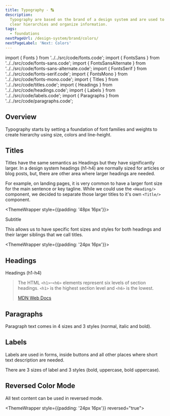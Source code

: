 ```yaml
---
title: Typography - 🔠
description:
  Typography are based on the brand of a design system and are used to create
  clear hierarchies and organize information.
tags:
  - foundations
nextPageUrl: /design-system/brand/colors/
nextPageLabel: 'Next: Colors'
---
```


<!-- CODE IMPORTS -->

<!-- prettier-ignore -->
import { Fonts } from '../../src/code/fonts.code';
import { FontsSans } from '../../src/code/fonts-sans.code';
import { FontsSansAlternate } from '../../src/code/fonts-sans-alternate.code';
import { FontsSerif } from '../../src/code/fonts-serif.code';
import { FontsMono } from '../../src/code/fonts-mono.code';
import { Titles } from '../../src/code/titles.code';
import { Headings } from '../../src/code/headings.code';
import { Labels } from '../../src/code/labels.code';
import { Paragraphs } from '../../src/code/paragraphs.code';

<!-- END CODE IMPORTS -->

<DocHeader props={props}/>

## Overview

Typography starts by setting a foundation of font families and weights to create
hierarchy using size, colors and line-height.

## Titles

Titles have the same semantics as Headings but they have significantly larger.
In a design system headings (h1-h4) are normally sized for articles or blog
posts, but, there are other area where larger headings are needed.

For example, on landing pages, it is very common to have a larger font size for
the main sentence or key tagline. While we could use the `<Heading/>` component,
we decided to separate those larger titles to it's own `<Title/>` component.

<!-- prettier-ignore -->
<ThemeWrapper style={{padding: '48px 16px'}}>

  <Title style={{textAlign: 'center'}}>Big Statement</Title>
  <Heading style={{textAlign: 'center'}}>Subtitle</Heading>
</ThemeWrapper>

This allows us to have specific font sizes and styles for both headings and
their larger siblings that we call titles.

<!-- prettier-ignore -->
<ThemeWrapper style={{padding: '24px 16px'}}> 
  <Titles/>
</ThemeWrapper>

## Headings

Headings (h1-h4)

> The HTML `<h1>`–`<h6>` elements represent six levels of section headings.
> `<h1>` is the highest section level and `<h6>` is the lowest.
>
> [MDN Web Docs](https://developer.mozilla.org/en-US/docs/Web/HTML/Element/Heading_Elements)

<!-- prettier-ignore -->
<ThemeWrapper>
  <Headings/>
</ThemeWrapper>

## Paragraphs

Paragraph text comes in 4 sizes and 3 styles (normal, italic and bold).

<!-- prettier-ignore -->
<ThemeWrapper>
  <Paragraphs/>
</ThemeWrapper>

## Labels

Labels are used in forms, inside buttons and all other places where short text
description are needed.

There are 3 sizes of label and 3 styles (bold, uppercase, bold uppercase).

<!-- prettier-ignore -->
<ThemeWrapper>
  <Labels/>
</ThemeWrapper>

## Reversed Color Mode

All text content can be used in reversed mode.

<!-- prettier-ignore -->
<ThemeWrapper style={{padding: '24px 16px'}} reversed="true">
  <Titles/>
  <Headings/>
  <Labels/>
  <Paragraphs/>
</ThemeWrapper>
